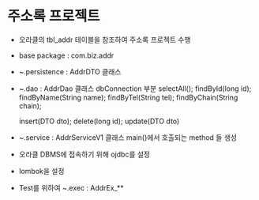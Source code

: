 # 주소록 프로젝트

* 오라클의 tbl_addr 테이블을 참조하여 주소록 프로젝트 수행
* base package : com.biz.addr
* ~.persistence : AddrDTO 클래스

* ~.dao : AddrDao 클래스
  dbConnection 부분
  selectAll();
  findById(long id);
  findByName(String name);
  findByTel(String tel);
  findByChain(String chain);
  
  insert(DTO dto);
  delete(long id);
  update(DTO dto)

* ~.service : AddrServiceV1 클래스
  main()에서 호출되는 method 들 생성
    
  
* 오라클 DBMS에 접속하기 위해 ojdbc를 설정
* lombok을 설정

* Test를 위하여 ~.exec : AddrEx_**



  
